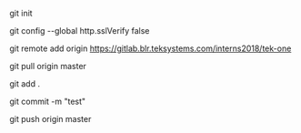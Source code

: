 
git init

git config --global http.sslVerify false

git remote add origin https://gitlab.blr.teksystems.com/interns2018/tek-one

git pull origin master

git add .

git commit -m "test"

git push origin master